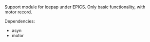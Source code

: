 Support module for icepap under EPICS. Only basic functionality, with motor record.

Dependencies:

- asyn
- motor
